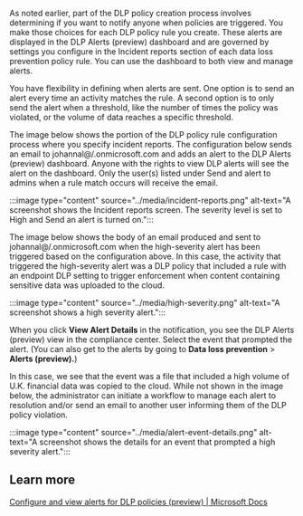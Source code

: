 As noted earlier, part of the DLP policy creation process involves determining if you want to notify anyone when policies are triggered. You make those choices for each DLP policy rule you create. These alerts are displayed in the DLP Alerts (preview) dashboard and are governed by settings you configure in the Incident reports section of each data loss prevention policy rule. You can use the dashboard to both view and manage alerts.

You have flexibility in defining when alerts are sent. One option is to send an alert every time an activity matches the rule. A second option is to only send the alert when a threshold, like the number of times the policy was violated, or the volume of data reaches a specific threshold.

The image below shows the portion of the DLP policy rule configuration process where you specify incident reports. The configuration below sends an email to johannal@/<tenant/>.onmicrosoft.com and adds an alert to the DLP Alerts (preview) dashboard. Anyone with the rights to view DLP alerts will see the alert on the dashboard. Only the user(s) listed under Send and alert to admins when a rule match occurs will receive the email.

:::image type="content" source="../media/incident-reports.png" alt-text="A screenshot shows the Incident reports screen. The severity level is set to High and Send an alert is turned on.":::

The image below shows the body of an email produced and sent to johannal@/<tenant/>.onmicrosoft.com when the high-severity alert has been triggered based on the configuration above. In this case, the activity that triggered the high-severity alert was a DLP policy that included a rule with an endpoint DLP setting to trigger enforcement when content containing sensitive data was uploaded to the cloud.

:::image type="content" source="../media/high-severity.png" alt-text="A screenshot shows a high severity alert.":::

When you click **View Alert Details** in the notification, you see the DLP Alerts (preview) view in the compliance center. Select the event that prompted the alert. (You can also get to the alerts by going to **Data loss prevention** > **Alerts (preview).**)

In this case, we see that the event was a file that included a high volume of U.K. financial data was copied to the cloud. While not shown in the image below, the administrator can initiate a workflow to manage each alert to resolution and/or send an email to another user informing them of the DLP policy violation.
 
:::image type="content" source="../media/alert-event-details.png" alt-text="A screenshot shows the details for an event that prompted a high severity alert.":::

## Learn more
[Configure and view alerts for DLP policies (preview) | Microsoft Docs](https://docs.microsoft.com/microsoft-365/compliance/dlp-configure-view-alerts-policies)